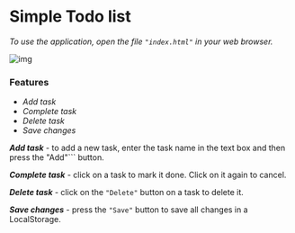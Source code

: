# Simple Todo list

_To use the application, open the file ```"index.html"``` in your web browser._

![img](https://github.com/vlad-nefodov/simple-todo/assets/90212122/6f3b4ff2-3ee4-4dc8-a1a5-7a44fbb96045)
### Features
- _Add task_
- _Complete task_
- _Delete task_
- _Save changes_

___Add task___ - to add a new task, enter the task name in the text box and then press the "Add"``` button.

___Complete task___ - click on a task to mark it done. Click on it again to cancel.

___Delete task___ - click on the ```"Delete"``` button on a task to delete it.

___Save changes___ - press the ```"Save"``` button to save all changes in a LocalStorage.
